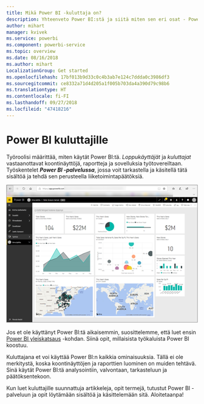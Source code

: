 ```yaml
---
title: Mikä Power BI -kuluttaja on?
description: Yhteenveto Power BI:stä ja siitä miten sen eri osat - Power BI Desktop, Power BI -palvelu, Power BI -mobiilisovellus, raporttipalvelin, Power BI Embedded - toimivat yhdessä.
author: mihart
manager: kvivek
ms.service: powerbi
ms.component: powerbi-service
ms.topic: overview
ms.date: 08/16/2018
ms.author: mihart
LocalizationGroup: Get started
ms.openlocfilehash: 17bf013b9d33c0c4b3ab7e124c7ddda0c3986df3
ms.sourcegitcommit: ce8332a71d4d205a1f005b703da4a390d79c98b6
ms.translationtype: HT
ms.contentlocale: fi-FI
ms.lasthandoff: 09/27/2018
ms.locfileid: "47418216"
---
```

# <a name="power-bi-for-consumers"></a>Power BI kuluttajille
Työroolisi määrittää, miten käytät Power BI:tä. *Loppukäyttäjät* ja *kuluttajat* vastaanottavat koontinäyttöjä, raportteja ja sovelluksia työtovereiltaan. Työskentelet ***Power BI -palvelussa***, jossa voit tarkastella ja käsitellä tätä sisältöä ja tehdä sen perusteella liiketoimintapäätöksiä.

![Power BI -koontinäyttö](media/end-user-consumer/power-bi-service.png)

Jos et ole käyttänyt Power BI:tä aikaisemmin, suosittelemme, että luet ensin [Power BI yleiskatsaus](../power-bi-overview.md) -kohdan. Siinä opit, millaisista työkaluista Power BI koostuu.

Kuluttajana et voi käyttää Power BI:n kaikkia ominaisuuksia. Tällä ei ole merkitystä, koska koontinäyttöjen ja raporttien luominen on muiden tehtävä. Sinä käytät Power BI:tä analysointiin, valvontaan, tarkasteluun ja päätöksentekoon.

Kun luet kuluttajille suunnattuja artikkeleja, opit termejä, tutustut Power BI -palveluun ja opit löytämään sisältöä ja käsittelemään sitä.  Aloitetaanpa!

